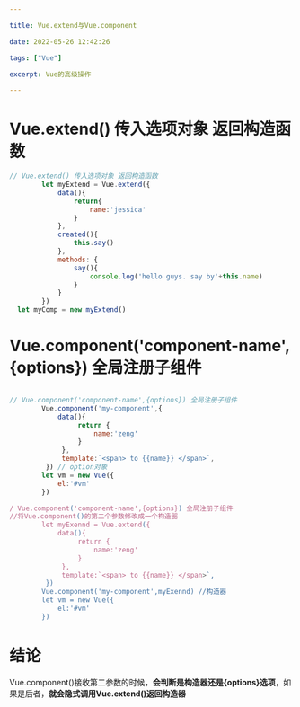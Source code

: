 ```yaml
---

title: Vue.extend与Vue.component

date: 2022-05-26 12:42:26

tags: ["Vue"]

excerpt: Vue的高级操作

---
```






# Vue.extend() 传入选项对象 返回构造函数

```js
// Vue.extend() 传入选项对象 返回构造函数
        let myExtend = Vue.extend({
            data(){
                return{
                    name:'jessica'
                } 
            },
            created(){
                this.say()
            },
            methods: {
                say(){
                    console.log('hello guys. say by'+this.name)
                }
            }
        })
  let myComp = new myExtend()
```

# Vue.component('component-name',{options}) 全局注册子组件


```js

// Vue.component('component-name',{options}) 全局注册子组件
        Vue.component('my-component',{
            data(){
                 return {
                     name:'zeng'
                 }
             },
             template:`<span> to {{name}} </span>`,
         }) // option对象
        let vm = new Vue({
            el:'#vm'
        })
```

```js
/ Vue.component('component-name',{options}) 全局注册子组件
//将Vue.component()的第二个参数修改成一个构造器
        let myExennd = Vue.extend({
            data(){
                 return {
                     name:'zeng'
                 }
             },
             template:`<span> to {{name}} </span>`,
         })
        Vue.component('my-component',myExennd) //构造器
        let vm = new Vue({
            el:'#vm'
        })
```

# 结论
Vue.component()接收第二参数的时候，**会判断是构造器还是{options}选项**，如果是后者，**就会隐式调用Vue.extend()返回构造器** 